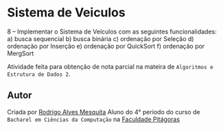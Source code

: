 Sistema de Veiculos
===========

8 – Implementar o Sistema de Veículos com as seguintes funcionalidades:
a) busca sequencial
b) busca binária
c) ordenação por Seleção
d) ordenação por Inserção
e) ordenação por QuickSort
f) ordenação por MergSort


Atividade feita para obtenção de nota parcial na mateira de `Algoritmos e Estrutura de Dados 2`.

## Autor

Criada por [Rodrigo Alves Mesquita](https://www.linkedin.com/pub/rodrigo-mesquita/90/572/40a)
Aluno do 4° periodo do curso de `Bacharel em Ciências da Computação` na [Faculdade Pitágoras](http://www.faculdadepitagoras.com.br/)
